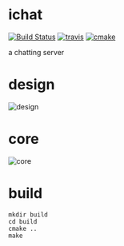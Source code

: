 # ichat #

[![Build Status](https://drone.io/github.com/duguying/ichat/status.png)](https://drone.io/github.com/duguying/ichat/latest)
[![travis](https://api.travis-ci.org/duguying/ichat.png)](https://travis-ci.org/duguying/ichat)
[![cmake](http://www.cmake.org/cmake/img/CMake-logo-triangle-download.jpg)](http://www.cmake.org/)

a chatting server

# design #

![design](https://rawgithub.com/duguying/ichat/master/docs/design.svg)

# core #
![core](https://rawgithub.com/duguying/ichat/master/docs/core.svg)

# build #

```shell
mkdir build
cd build
cmake ..
make
```